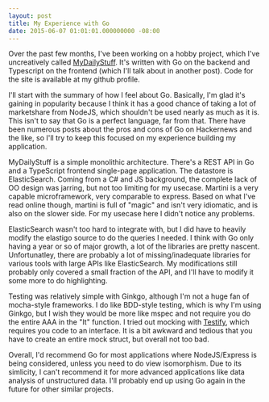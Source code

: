 ```yaml
---
layout: post
title: My Experience with Go
date: 2015-06-07 01:01:01.000000000 -08:00
---
```

Over the past few months, I've been working on a hobby project, which I've uncreatively
called [MyDailyStuff](https://www.mydailystuff.com). It's written with Go on the backend
and Typescript on the frontend (which I'll talk about in another post). Code for the site
is available at my github profile.

I'll start with the summary of how I feel about Go. Basically, I'm glad it's gaining in
popularity because I think it has a good chance of taking a lot of marketshare from
NodeJS, which shouldn't be used nearly as much as it is. This isn't to say that Go is
a perfect language, far from that. There have been numerous posts about the pros and cons
of Go on Hackernews and the like, so I'll try to keep this focused on my experience
building my application.

<!--more-->

MyDailyStuff is a simple monolithic architecture. There's a REST API in Go and a TypeScript
frontend single-page application. The datastore is ElasticSearch. Coming from a C# and JS
background, the complete lack of OO design was jarring, but not too limiting for my usecase.
Martini is a very capable microframework, very comparable to express. Based on what I've
read online though, martini is full of "magic" and isn't very idiomatic, and is also on
the slower side. For my usecase here I didn't notice any problems.

ElasticSearch wasn't too hard to integrate with, but I did have to heavily modify
the elastigo source to do the queries I needed. I think with Go only having a year or
so of major growth, a lot of the libraries are pretty nascent. Unfortunatley, there are
probably a lot of missing/inadequate libraries for various tools with large APIs like ElasticSearch.
My modifications still probably only covered a small fraction of the API, and I'll have to
modify it some more to do highlighting.

Testing was relatively simple with Ginkgo, although I'm not a huge fan of mocha-style
frameworks. I do like BDD-style testing, which is why I'm using Ginkgo, but I wish they
would be more like mspec and not require you do the entire AAA in the "It" function. 
I tried out mocking with [Testify](https://github.com/stretchr/testify/tree/master/mock), 
which requires you code to an interface. It is a bit awkward and tedious that you have to 
create an entire mock struct, but overall not too bad.

Overall, I'd recommend Go for most applications where NodeJS/Express is being considered,
unless you need to do view isomorphism. Due to its simlicity, I can't recommend it for 
more advanced applications like data analysis of unstructured data. I'll probably end up
using Go again in the future for other similar projects.

<!---
Like most langauges/frameworks/etc, Go has focused on a few key aspects, sometimes at the
expense of others. The build and deployment story is very good. You can compile your entire
app to a single executable quickly can be a huge timesaver. Think about how much time you
have to spend doing boring devops work keeping your dependencies and such up to date. With
Go, all you need do is this:

* Spin up a container with your preferred distribution
* Deploy the executable as a service
* Run it

This also makes Go very suitable for local apps and utilities, since you don't have to make
sure the user is running NodeJS >= v0.12.0 and < v0.12.2 or whatever.

I do wish Go as a language was more flexible. The lack of Generics and a richer type
system can be a real drag, as some operations become really tedious. 
-->